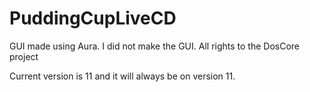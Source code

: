 # PuddingCupLiveCD
GUI made using Aura. I did not make the GUI. All rights to the DosCore project

Current version is 11 and it will always be on version 11.
